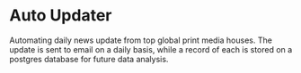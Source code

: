 # Auto Updater

Automating daily news update from top global print media houses. The update is sent to email on a daily basis, while a record of each is stored on a postgres database for future data analysis.